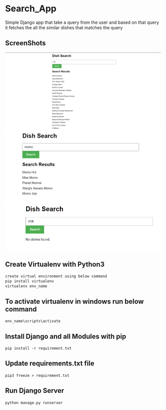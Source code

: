 # Search_App
Simple Django app that take a query from the user and based on that query it fetches the all the similar dishes that matches the query

## ScreenShots 
<img src="/dish_search_app/templates/Screenshot%202023-06-21%20222618.png" >
<img src="/dish_search_app/templates/Screenshot%202023-06-21%20222704.png" >
<img src="/dish_search_app/templates/Screenshot%202023-06-21%20222651.png" >


## Create Virtualenv with Python3
	create virtual environment using below command
  	pip install virtualenv
  	virtualenv env_name
  
## To activate virtualenv in windows run below command
  	env_name\scripts\activate
	
## Install Django and all Modules with pip
	pip install -r requirement.txt 
 
## Update requirements.txt file
	pip3 freeze > requirement.txt

## Run Django Server
	python manage.py runserver



